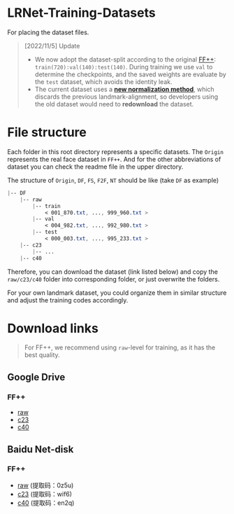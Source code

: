 # LRNet-Training-Datasets

For placing the dataset files.

> [2022/11/5] Update
> - We now adopt the dataset-split according to the original [FF++](https://github.com/ondyari/FaceForensics/tree/master/dataset/splits): `train(720):val(140):test(140)`. During training we use `val` to determine the checkpoints, and the saved weights are evaluate by the `test` dataset, which avoids the identity leak.
> - The current dataset uses a [**new normalization method**](https://github.com/frederickszk/LRNet/blob/d090c80c9e14b28c2e293c4ba5f3e1e2b79bf5de/demo/utils/landmark_utils.py#L321), which discards the previous landmark-alignment, so developers using the old dataset would need to **redownload** the dataset.

# File structure

Each folder in this root directory represents a specific datasets. The `Origin` represents the real face dataset in `FF++`. And for the other abbreviations of dataset you can check the readme file in the upper directory.

The structure of `Origin`, `DF`, `FS`, `F2F`, `NT` should be like (take `DF` as example)

```css
|-- DF
    |-- raw
        |-- train
            < 001_870.txt, ..., 999_960.txt >
        |-- val
            < 004_982.txt, ..., 992_980.txt >
        |-- test
            < 000_003.txt, ..., 995_233.txt >
    |-- c23
        |-- ...
    |-- c40
```

Therefore, you can download the dataset (link listed below) and copy the `raw/c23/c40` folder into corresponding folder, or just overwrite the folders.

For your own landmark dataset, you could organize them in similar structure and adjust the training codes accordingly. 



# Download links
> For FF++, we recommend using `raw`-level for training, as it has the best quality.

## Google Drive

### FF++

- [raw](https://drive.google.com/file/d/1qem21kpakam32pJlxY5XRyOJ22A0UCPE/view?usp=share_link)
- [c23](https://drive.google.com/file/d/1F1b9-CREmr_u5LGAKA0y-CdX17OoxTuA/view?usp=share_link)
- [c40](https://drive.google.com/file/d/1VxWu7_32HX7v9t58qFuNOzQGTe1aSjuE/view?usp=share_link)




## Baidu Net-disk

### FF++

- [raw](https://pan.baidu.com/s/1xrvxxTQGIna-w6H95kFA8Q?pwd=0z5u) (提取码：0z5u)
- [c23](https://pan.baidu.com/s/1LEaIzFZj2jCuiAXZ8FOY8Q?pwd=wif6) (提取码：wif6)
- [c40](https://pan.baidu.com/s/1ydAUuS29JrDxdNqIfFZzNw?pwd=en2q) (提取码：en2q)

